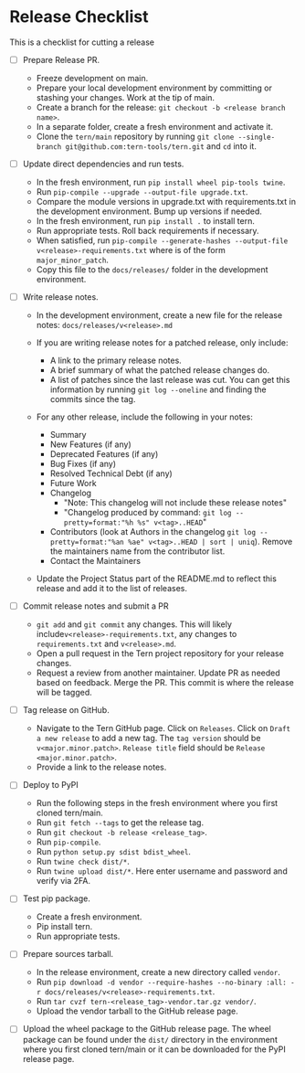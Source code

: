# Release Checklist

This is a checklist for cutting a release

- [ ] Prepare Release PR.
    * Freeze development on main.
    * Prepare your local development environment by committing or stashing your changes. Work at the tip of main.
    * Create a branch for the release: `git checkout -b <release branch name>`.
    * In a separate folder, create a fresh environment and activate it.
    * Clone the `tern/main` repository by running `git clone --single-branch git@github.com:tern-tools/tern.git` and `cd` into it.

- [ ] Update direct dependencies and run tests.
    * In the fresh environment, run `pip install wheel pip-tools twine`.
    * Run `pip-compile --upgrade --output-file upgrade.txt`.
    * Compare the module versions in upgrade.txt with requirements.txt in the development environment. Bump up versions if needed.
    * In the fresh environment, run `pip install .` to install tern.
    * Run appropriate tests. Roll back requirements if necessary.
    * When satisfied, run `pip-compile --generate-hashes --output-file v<release>-requirements.txt` where <release> is of the form `major_minor_patch`.
    * Copy this file to the `docs/releases/` folder in the development environment.

- [ ] Write release notes.
    * In the development environment, create a new file for the release notes: `docs/releases/v<release>.md`
    * If you are writing release notes for a patched release, only include:
      - A link to the primary release notes.
      - A brief summary of what the patched release changes do.
      - A list of patches since the last release was cut. You can get this information by running `git log --oneline` and finding the commits since the tag.

    * For any other release, include the following in your notes:
      - Summary
      - New Features (if any)
      - Deprecated Features (if any)
      - Bug Fixes (if any)
      - Resolved Technical Debt (if any)
      - Future Work
      - Changelog     
        * "Note: This changelog will not include these release notes"
        * "Changelog produced by command: `git log --pretty=format:"%h %s" v<tag>..HEAD`"
      - Contributors (look at Authors in the changelog `git log --pretty=format:"%an %ae" v<tag>..HEAD | sort | uniq`). Remove the maintainers name from the contributor list.
      - Contact the Maintainers

    * Update the Project Status part of the README.md to reflect this release and add it to the list of releases.

- [ ] Commit release notes and submit a PR
    * `git add` and `git commit` any changes. This will likely include`v<release>-requirements.txt`, any changes to `requirements.txt` and `v<release>.md`.
    * Open a pull request in the Tern project repository for your release changes.
    * Request a review from another maintainer. Update PR as needed based on feedback. Merge the PR. This commit is where the release will be tagged.

- [ ] Tag release on GitHub.
    * Navigate to the Tern GitHub page. Click on `Releases`. Click on `Draft a new release` to add a new tag. The `tag version` should be `v<major.minor.patch>`. `Release title` field should be `Release <major.minor.patch>`.
    * Provide a link to the release notes.

- [ ] Deploy to PyPI
    * Run the following steps in the fresh environment where you first cloned tern/main.
    * Run `git fetch --tags` to get the release tag.
    * Run `git checkout -b release <release_tag>`.
    * Run `pip-compile`.
    * Run `python setup.py sdist bdist_wheel`.
    * Run `twine check dist/*`.
    * Run `twine upload dist/*`. Here enter username and password and verify via 2FA.

- [ ] Test pip package.
    * Create a fresh environment.
    * Pip install tern.
    * Run appropriate tests.

- [ ] Prepare sources tarball.
    * In the release environment, create a new directory called `vendor`.
    * Run `pip download -d vendor --require-hashes --no-binary :all: -r docs/releases/v<release>-requirements.txt`.
    * Run `tar cvzf tern-<release_tag>-vendor.tar.gz vendor/`.
    * Upload the vendor tarball to the GitHub release page.

- [ ] Upload the wheel package to the GitHub release page. The wheel package can be found under the `dist/` directory in the environment where you first cloned tern/main or it can be downloaded for the PyPI release page.
